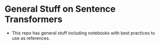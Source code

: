 # General Stuff on Sentence Transformers
* This repo has general stuff including notebooks with best practices to use as references.
